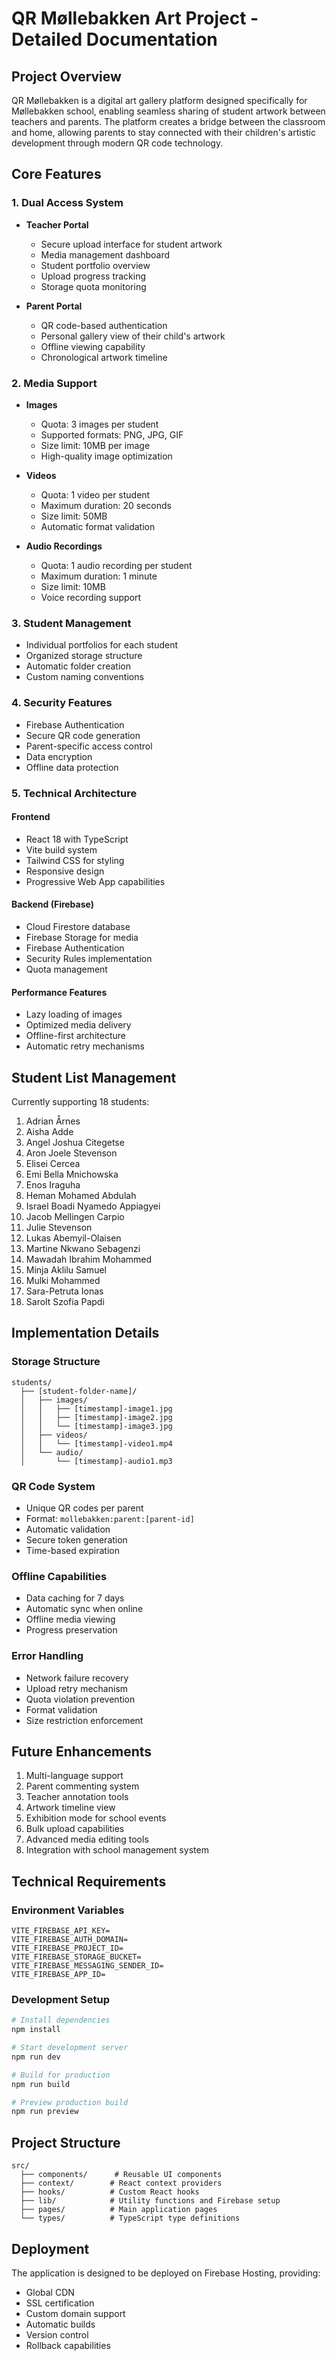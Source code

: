 # QR Møllebakken Art Project - Detailed Documentation

## Project Overview

QR Møllebakken is a digital art gallery platform designed specifically for Møllebakken school, enabling seamless sharing of student artwork between teachers and parents. The platform creates a bridge between the classroom and home, allowing parents to stay connected with their children's artistic development through modern QR code technology.

## Core Features

### 1. Dual Access System
- **Teacher Portal**
  - Secure upload interface for student artwork
  - Media management dashboard
  - Student portfolio overview
  - Upload progress tracking
  - Storage quota monitoring

- **Parent Portal**
  - QR code-based authentication
  - Personal gallery view of their child's artwork
  - Offline viewing capability
  - Chronological artwork timeline

### 2. Media Support
- **Images**
  - Quota: 3 images per student
  - Supported formats: PNG, JPG, GIF
  - Size limit: 10MB per image
  - High-quality image optimization

- **Videos**
  - Quota: 1 video per student
  - Maximum duration: 20 seconds
  - Size limit: 50MB
  - Automatic format validation

- **Audio Recordings**
  - Quota: 1 audio recording per student
  - Maximum duration: 1 minute
  - Size limit: 10MB
  - Voice recording support

### 3. Student Management
- Individual portfolios for each student
- Organized storage structure
- Automatic folder creation
- Custom naming conventions

### 4. Security Features
- Firebase Authentication
- Secure QR code generation
- Parent-specific access control
- Data encryption
- Offline data protection

### 5. Technical Architecture

#### Frontend
- React 18 with TypeScript
- Vite build system
- Tailwind CSS for styling
- Responsive design
- Progressive Web App capabilities

#### Backend (Firebase)
- Cloud Firestore database
- Firebase Storage for media
- Firebase Authentication
- Security Rules implementation
- Quota management

#### Performance Features
- Lazy loading of images
- Optimized media delivery
- Offline-first architecture
- Automatic retry mechanisms

## Student List Management
Currently supporting 18 students:
1. Adrian Årnes
2. Aisha Adde
3. Angel Joshua Citegetse
4. Aron Joele Stevenson
5. Elisei Cercea
6. Emi Bella Mnichowska
7. Enos Iraguha
8. Heman Mohamed Abdulah
9. Israel Boadi Nyamedo Appiagyei
10. Jacob Mellingen Carpio
11. Julie Stevenson
12. Lukas Abemyil-Olaisen
13. Martine Nkwano Sebagenzi
14. Mawadah Ibrahim Mohammed
15. Minja Aklilu Samuel
16. Mulki Mohammed
17. Sara-Petruta Ionas
18. Sarolt Szofia Papdi

## Implementation Details

### Storage Structure
```
students/
  ├── [student-folder-name]/
  │   ├── images/
  │   │   ├── [timestamp]-image1.jpg
  │   │   ├── [timestamp]-image2.jpg
  │   │   └── [timestamp]-image3.jpg
  │   ├── videos/
  │   │   └── [timestamp]-video1.mp4
  │   └── audio/
  │       └── [timestamp]-audio1.mp3
```

### QR Code System
- Unique QR codes per parent
- Format: `mollebakken:parent:[parent-id]`
- Automatic validation
- Secure token generation
- Time-based expiration

### Offline Capabilities
- Data caching for 7 days
- Automatic sync when online
- Offline media viewing
- Progress preservation

### Error Handling
- Network failure recovery
- Upload retry mechanism
- Quota violation prevention
- Format validation
- Size restriction enforcement

## Future Enhancements
1. Multi-language support
2. Parent commenting system
3. Teacher annotation tools
4. Artwork timeline view
5. Exhibition mode for school events
6. Bulk upload capabilities
7. Advanced media editing tools
8. Integration with school management system

## Technical Requirements

### Environment Variables
```env
VITE_FIREBASE_API_KEY=
VITE_FIREBASE_AUTH_DOMAIN=
VITE_FIREBASE_PROJECT_ID=
VITE_FIREBASE_STORAGE_BUCKET=
VITE_FIREBASE_MESSAGING_SENDER_ID=
VITE_FIREBASE_APP_ID=
```

### Development Setup
```bash
# Install dependencies
npm install

# Start development server
npm run dev

# Build for production
npm run build

# Preview production build
npm run preview
```

## Project Structure
```
src/
  ├── components/      # Reusable UI components
  ├── context/        # React context providers
  ├── hooks/          # Custom React hooks
  ├── lib/            # Utility functions and Firebase setup
  ├── pages/          # Main application pages
  └── types/          # TypeScript type definitions
```

## Deployment
The application is designed to be deployed on Firebase Hosting, providing:
- Global CDN
- SSL certification
- Custom domain support
- Automatic builds
- Version control
- Rollback capabilities